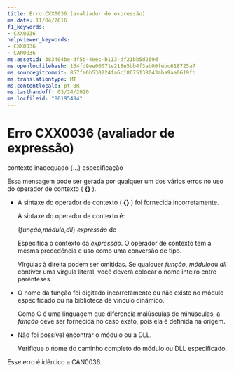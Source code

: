 ```yaml
---
title: Erro CXX0036 (avaliador de expressão)
ms.date: 11/04/2016
f1_keywords:
- CXX0036
helpviewer_keywords:
- CXX0036
- CAN0036
ms.assetid: 383404be-df5b-4eec-b113-df21bb5d269d
ms.openlocfilehash: 164fd9ee00071e218e5bb4f3ab00febc618725a7
ms.sourcegitcommit: 857fa6b530224fa6c18675138043aba9aa0619fb
ms.translationtype: MT
ms.contentlocale: pt-BR
ms.lasthandoff: 03/24/2020
ms.locfileid: "80195494"
---
```

# <a name="expression-evaluator-error-cxx0036"></a>Erro CXX0036 (avaliador de expressão)

contexto inadequado {...} especificação

Essa mensagem pode ser gerada por qualquer um dos vários erros no uso do operador de contexto ( **{}** ).

- A sintaxe do operador de contexto ( **{}** ) foi fornecida incorretamente.

   A sintaxe do operador de contexto é:

     {*função*,*módulo*,*dll*} *expressão* de

   Especifica o contexto da *expressão*. O operador de contexto tem a mesma precedência e uso como uma conversão de tipo.

   Vírgulas à direita podem ser omitidas. Se qualquer *função*, *módulo*ou *dll* contiver uma vírgula literal, você deverá colocar o nome inteiro entre parênteses.

- O nome da função foi digitado incorretamente ou não existe no módulo especificado ou na biblioteca de vínculo dinâmico.

   Como C é uma linguagem que diferencia maiúsculas de minúsculas, a *função* deve ser fornecida no caso exato, pois ela é definida na origem.

- Não foi possível encontrar o módulo ou a DLL.

   Verifique o nome do caminho completo do módulo ou DLL especificado.

Esse erro é idêntico a CAN0036.
